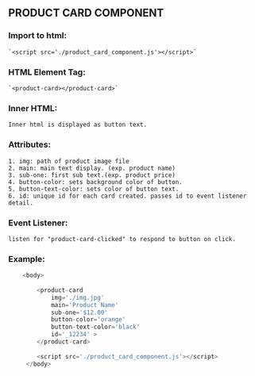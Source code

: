 ## PRODUCT CARD COMPONENT

### Import to html:
    `<script src='./product_card_component.js'></script>`

### HTML Element Tag: 
    `<product-card></product-card>`

### Inner HTML: 
    Inner html is displayed as button text.

### Attributes:

    1. img: path of product image file
    2. main: main text display. (exp. product name)
    3. sub-one: first sub text.(exp. product price)
    4. button-color: sets background color of button.
    5. button-text-color: sets color of button text.
    6. id: unique id for each card created. passes id to event listener detail.

### Event Listener:
    listen for "product-card-clicked" to respond to button on click.
### Example:
```javascript
    <body>
    
        <product-card
            img='./img.jpg'
            main='Product Name'
            sub-one='$12.00'
            button-color='orange'
            button-text-color='black'
            id='_12234' >
        </product-card>
        
        <script src='./product_card_component.js'></script>
     </body>
```
